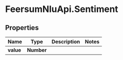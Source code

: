 # FeersumNluApi.Sentiment

## Properties
Name | Type | Description | Notes
------------ | ------------- | ------------- | -------------
**value** | **Number** |  | 



